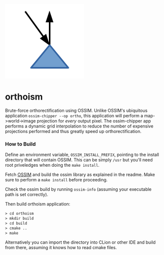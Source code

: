 ![orthoism](orthoism.png?raw=true "Title")
# orthoism
Brute-force orthorectification using OSSIM. Unlike OSSIM's ubiquitous application `ossim-chipper --op ortho`, this application will perform a map->world->image projection for _every_ output pixel. The ossim-chipper app performs a dynamic grid interpolation to reduce the number of expensive projections performed and thus greatly speed up orthorectification.

### How to Build
Define an environment variable, `OSSIM_INSTALL_PREFIX`, pointing to the install directory that will contain OSSIM. This can be simply `/usr` but you'll need root priveledges when doing the `make install`.

Fetch [OSSIM](https://github.com/ossimlabs/ossim) and build the ossim library as explained in the readme. Make sure to perform a `make install` before proceeding.

Check the ossim build by running `ossim-info` (assuming your executable path is set correctly).

Then build orthoism application:
```
> cd orthoism
> mkdir build
> cd build
> cmake ..
> make
```
Alternatively you can import the directory into CLion or other IDE and build from there, assuming it knows how to read cmake files.

